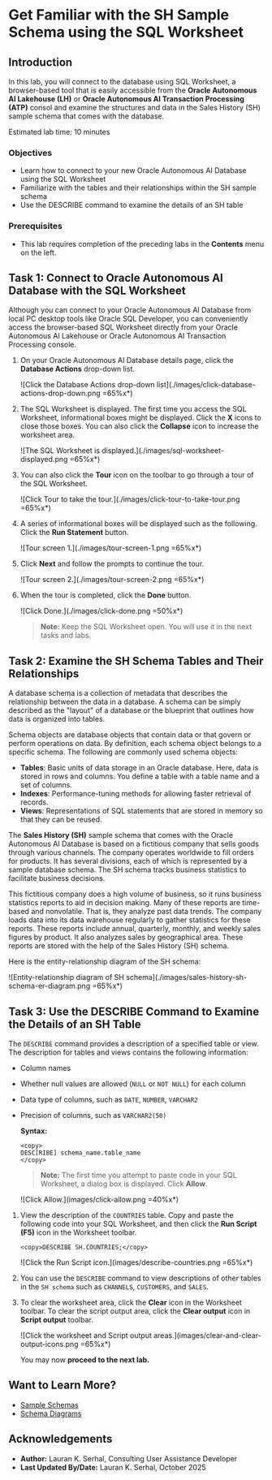 # Get Familiar with the SH Sample Schema using the SQL Worksheet

## Introduction

In this lab, you will connect to the database using SQL Worksheet, a browser-based tool that is easily accessible from the **Oracle Autonomous AI Lakehouse (LH)** or **Oracle Autonomous AI Transaction Processing (ATP)** consol and examine the structures and data in the Sales History (SH) sample schema that comes with the database.

Estimated lab time: 10 minutes

### Objectives

-   Learn how to connect to your new Oracle Autonomous AI Database using the SQL Worksheet
-   Familiarize with the tables and their relationships within the SH sample schema
-   Use the DESCRIBE command to examine the details of an SH table

### Prerequisites

-   This lab requires completion of the preceding labs in the **Contents** menu on the left. 

## Task 1: Connect to Oracle Autonomous AI Database with the SQL Worksheet

Although you can connect to your Oracle Autonomous AI Database from local PC desktop tools like Oracle SQL Developer, you can conveniently access the browser-based SQL Worksheet directly from your Oracle Autonomous AI Lakehouse or Oracle Autonomous AI Transaction Processing console.

1. On your Oracle Autonomous AI Database details page, click the **Database Actions** drop-down list.

    ![Click the Database Actions drop-down list](./images/click-database-actions-drop-down.png =65%x*)

2. The SQL Worksheet is displayed. The first time you access the SQL Worksheet, informational boxes might be displayed. Click the **X** icons to close those boxes. You can also click the **Collapse** icon to increase the worksheet area.

    ![The SQL Worksheet is displayed.](./images/sql-worksheet-displayed.png =65%x*)

3. You can also click the **Tour** icon on the toolbar to go through a tour of the SQL Worksheet. 

    ![Click Tour to take the tour.](./images/click-tour-to-take-tour.png =65%x*)

4. A series of informational boxes will be displayed such as the following. Click the **Run Statement** button.

    ![Tour screen 1.](./images/tour-screen-1.png =65%x*)

5. Click **Next** and follow the prompts to continue the tour.

    ![Tour screen 2.](./images/tour-screen-2.png =65%x*)

6. When the tour is completed, click the **Done** button. 

    ![Click Done.](./images/click-done.png =50%x*)

    > **Note:** Keep the SQL Worksheet open. You will use it in the next tasks and labs.

## Task 2: Examine the SH Schema Tables and Their Relationships

A database schema is a collection of metadata that describes the relationship between the data in a database. A schema can be simply described as the "layout" of a database or the blueprint that outlines how data is organized into tables.

Schema objects are database objects that contain data or that govern or perform operations on data. By definition, each schema object belongs to a specific schema. The following are commonly used schema objects:
-   **Tables**: Basic units of data storage in an Oracle database. Here, data is stored in rows and columns. You define a table with a table name and a set of columns.
-   **Indexes**: Performance-tuning methods for allowing faster retrieval of records.
-   **Views**: Representations of SQL statements that are stored in memory so that they can be reused.

The **Sales History (SH)** sample schema that comes with the Oracle Autonomous AI Database is based on a fictitious company that sells goods through various channels. The company operates worldwide to fill orders for products. It has several divisions, each of which is represented by a sample database schema. The SH schema tracks business statistics to facilitate business decisions.

This fictitious company does a high volume of business, so it runs business statistics reports to aid in decision making. Many of these reports are time-based and nonvolatile. That is, they analyze past data trends. The company loads data into its data warehouse regularly to gather statistics for these reports. These reports include annual, quarterly, monthly, and weekly sales figures by product. It also analyzes sales by geographical area. These reports are stored with the help of the Sales History (SH) schema.

Here is the entity-relationship diagram of the SH schema:

![Entity-relationship diagram of SH schema](./images/sales-history-sh-schema-er-diagram.png =65%x*)

## Task 3: Use the DESCRIBE Command to Examine the Details of an SH Table

The `DESCRIBE` command provides a description of a specified table or view. The description for tables and views contains the following information:
-   Column names
-   Whether null values are allowed (`NULL` or `NOT NULL`) for each column
-   Data type of columns, such as `DATE`, `NUMBER`, `VARCHAR2`
-   Precision of columns, such as `VARCHAR2(50)`

    **Syntax:** 

    ```
    <copy>
    DESC[RIBE] schema_name.table_name
    </copy>
    ```

    > **Note:** The first time you attempt to paste code in your SQL Worksheet, a dialog box is displayed. Click **Allow**.

    ![Click Allow.](images/click-allow.png =40%x*)

1. View the description of the `COUNTRIES` table. Copy and paste the following code into your SQL Worksheet, and then click the **Run Script (F5)** icon in the Worksheet toolbar.

    ```
    <copy>DESCRIBE SH.COUNTRIES;</copy>
    ```

    ![Click the Run Script icon.](images/describe-countries.png =65%x*)

2. You can use the `DESCRIBE` command to view descriptions of other tables in the `SH schema` such as `CHANNELS`, `CUSTOMERS`, and `SALES`.

3. To clear the worksheet area, click the **Clear** icon in the Worksheet toolbar. To clear the script output area, click the **Clear output** icon in **Script output** toolbar.

    ![Click the worksheet and Script output areas.](images/clear-and-clear-output-icons.png =65%x*)

    You may now **proceed to the next lab.**

## Want to Learn More?

* [Sample Schemas](https://docs.oracle.com/en/database/oracle/oracle-database/19/comsc/introduction-to-sample-schemas.html#GUID-844E92D8-A4C8-4522-8AF5-761D4BE99200)
* [Schema Diagrams](https://docs.oracle.com/en/database/oracle/oracle-database/19/comsc/schema-diagrams.html#GUID-D268A4DE-BA8D-428E-B47F-80519DC6EE6E)

## Acknowledgements

- **Author:** Lauran K. Serhal, Consulting User Assistance Developer
- **Last Updated By/Date:** Lauran K. Serhal, October 2025
